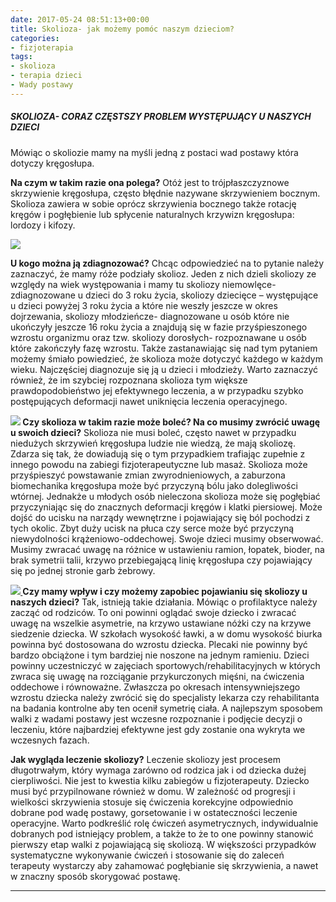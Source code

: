 ```yaml
---
date: 2017-05-24 08:51:13+00:00
title: Skolioza- jak możemy pomóc naszym dzieciom?
categories:
- fizjoterapia
tags:
- skolioza
- terapia dzieci
- Wady postawy
---
```


##### SKOLIOZA- CORAZ CZĘSTSZY PROBLEM WYSTĘPUJĄCY U NASZYCH DZIECI




Mówiąc o skoliozie mamy na myśli jedną z postaci wad postawy która dotyczy kręgosłupa.

**Na czym w takim razie ona polega?** Otóż jest to trójpłaszczyznowe skrzywienie kręgosłupa, często błędnie nazywane skrzywieniem bocznym. Skolioza zawiera w sobie oprócz skrzywienia bocznego także rotację kręgów i pogłębienie lub spłycenie naturalnych krzywizn kręgosłupa: lordozy i kifozy.

[![](http://fizjoterapia-rzeszow.com.pl/wp-content/uploads/2017/05/scoliosi-300x183.jpg)
](http://fizjoterapia-rzeszow.com.pl/wp-content/uploads/2017/05/scoliosi.jpg)

**U kogo można ją zdiagnozować?** Chcąc odpowiedzieć na to pytanie należy zaznaczyć, że mamy róże podziały skolioz. Jeden z nich dzieli skoliozy ze względy na wiek występowania i mamy tu skoliozy niemowlęce- zdiagnozowane u dzieci do 3 roku życia, skoliozy dziecięce – występujące u dzieci powyżej 3 roku życia a które nie weszły jeszcze w okres dojrzewania, skoliozy młodzieńcze- diagnozowane u osób które nie ukończyły jeszcze 16 roku życia a znajdują się w fazie przyśpieszonego wzrostu organizmu oraz tzw. skoliozy dorosłych- rozpoznawane u osób które zakończyły fazę wzrostu. Także zastanawiając się nad tym pytaniem możemy śmiało powiedzieć, że skolioza może dotyczyć każdego w każdym wieku. Najczęściej diagnozuje się ją u dzieci i młodzieży. Warto zaznaczyć również, że im szybciej rozpoznana skolioza tym większe prawdopodobieństwo jej efektywnego leczenia, a w przypadku szybko postępujących deformacji nawet uniknięcia leczenia operacyjnego.

**![](http://fizjoterapia-rzeszow.com.pl/wp-content/uploads/2017/05/skolioza-3-300x240.jpg)
Czy skolioza w takim razie może boleć? Na co musimy zwrócić uwagę u swoich dzieci?** Skolioza nie musi boleć, często nawet w przypadku niedużych skrzywień kręgosłupa ludzie nie wiedzą, że mają skoliozę. Zdarza się tak, że dowiadują się o tym przypadkiem trafiając zupełnie z innego powodu na zabiegi fizjoterapeutyczne lub masaż. Skolioza może przyśpieszyć powstawanie zmian zwyrodnieniowych, a zaburzona biomechanika kręgosłupa może być przyczyną bólu jako dolegliwości wtórnej. Jednakże u młodych osób nieleczona skolioza może się pogłębiać przyczyniając się do znacznych deformacji kręgów i klatki piersiowej. Może dojść do ucisku na narządy wewnętrzne i pojawiający się ból pochodzi z tych okolic. Zbyt duży ucisk na płuca czy serce może być przyczyną niewydolności krążeniowo-oddechowej. Swoje dzieci musimy obserwować. Musimy zwracać uwagę na różnice w ustawieniu ramion, łopatek, bioder, na brak symetrii talii, krzywo przebiegającą linię kręgosłupa czy pojawiający się po jednej stronie garb żebrowy.





**[![](http://fizjoterapia-rzeszow.com.pl/wp-content/uploads/2017/05/IMG_7189-841x1024-246x300.jpg)
](http://fizjoterapia-rzeszow.com.pl/wp-content/uploads/2017/05/IMG_7189-841x1024.jpg)Czy mamy wpływ i czy możemy zapobiec pojawianiu się skoliozy u naszych dzieci?** Tak, istnieją takie działania. Mówiąc o profilaktyce należy zacząć od rodziców. To oni powinni oglądać swoje dziecko i zwracać uwagę na wszelkie asymetrie, na krzywo ustawiane nóżki czy na krzywe siedzenie dziecka. W szkołach wysokość ławki, a w domu wysokość biurka powinna być dostosowana do wzrostu dziecka. Plecaki nie powinny być bardzo obciążone i tym bardziej nie noszone na jednym ramieniu. Dzieci powinny uczestniczyć w zajęciach sportowych/rehabilitacyjnych w których zwraca się uwagę na rozciąganie przykurczonych mięśni, na ćwiczenia oddechowe i równoważne. Zwłaszcza po okresach intensywniejszego wzrostu dziecka należy zwrócić się do specjalisty lekarza czy rehabilitanta na badania kontrolne aby ten ocenił symetrię ciała. A najlepszym sposobem walki z wadami postawy jest wczesne rozpoznanie i podjęcie decyzji o leczeniu, które najbardziej efektywne jest gdy zostanie ona wykryta we wczesnych fazach.



**Jak wygląda leczenie skoliozy?** Leczenie skoliozy jest procesem długotrwałym, który wymaga zarówno od rodzica jak i od dziecka dużej cierpliwości. Nie jest to kwestia kilku zabiegów u fizjoterapeuty. Dziecko musi być przypilnowane również w domu. W zależność od progresji i wielkości skrzywienia stosuje się ćwiczenia korekcyjne odpowiednio dobrane pod wadę postawy, gorsetowanie i w ostateczności leczenie operacyjne. Warto podkreślić rolę ćwiczeń asymetrycznych, indywidualnie dobranych pod istniejący problem, a także to że to one powinny stanowić pierwszy etap walki z pojawiającą się skoliozą. W większości przypadków systematyczne wykonywanie ćwiczeń i stosowanie się do zaleceń terapeuty wystarczy aby zahamować pogłębianie się skrzywienia, a nawet w znaczny sposób skorygować postawę.



* * *




